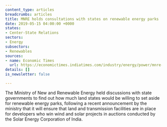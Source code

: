 ```yaml
---
content_type: articles
breadcrumbs: articles
title: MNRE holds consultations with states on renewable energy parks
date: 2019-05-15 04:00:00 +0000
states:
- Center-State Relations
sectors:
- Energy
subsectors:
- Renewables
sources:
- name: Economic Times
  url: https://economictimes.indiatimes.com/industry/energy/power/mnre-wants-states-to-identify-land-for-green-power-projects/articleshow/69298518.cms
details: []
is_newsletter: false

---
```

The Ministry of New and Renewable Energy held discussions with state governments to find out how much land states would be willing to set aside for renewable energy parks, following a recent announcement by the ministry that it will ensure that land and transmission facilities are in place for developers who win wind and solar projects in auctions conducted by the Solar Energy Corporation of India.
